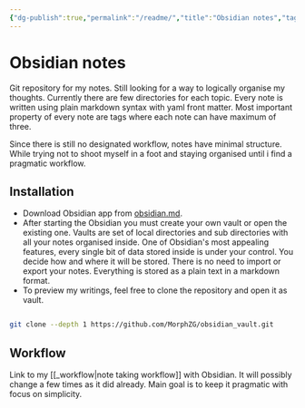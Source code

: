 ```yaml
---
{"dg-publish":true,"permalink":"/readme/","title":"Obsidian notes","tags":["index","obsidian"]}
---
```



# Obsidian notes

Git repository for my notes. Still looking for a way to logically organise my thoughts. Currently there are few directories for each topic. Every note is written using plain markdown syntax with yaml front matter. Most important property of every note are tags where each note can have maximum of three.

Since there is still no designated workflow, notes have minimal structure. While trying not to shoot myself in a foot and staying organised until i find a pragmatic workflow.

## Installation

- Download Obsidian app from [obsidian.md](https://obsidian.md/).
- After starting the Obsidian you must create your own vault or open the existing one. Vaults are set of local directories and sub directories with all your notes organised inside. One of Obsidian's most appealing features, every single bit of data stored inside is under your control. You decide how and where it will be stored. There is no need to import or export your notes. Everything is stored as a plain text in a markdown format.
- To preview my writings, feel free to clone the repository and open it as vault.

```sh

git clone --depth 1 https://github.com/MorphZG/obsidian_vault.git
```

## Workflow

Link to my [[_workflow\|note taking workflow]] with Obsidian. It will possibly change a few times as it did already. Main goal is to keep it pragmatic with focus on simplicity.
